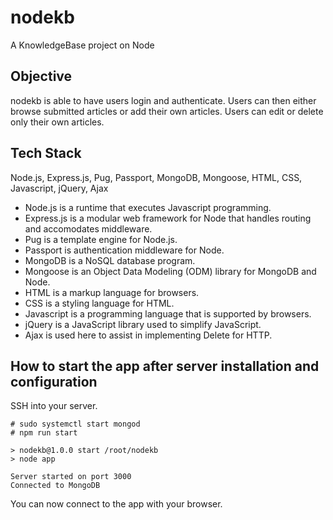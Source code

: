 # nodekb
A KnowledgeBase project on Node

## Objective
nodekb is able to have users login and authenticate. Users can then either
browse submitted articles or add their own articles. Users can edit
or delete only their own articles.

## Tech Stack
Node.js, Express.js, Pug, Passport, MongoDB, Mongoose, HTML, CSS, Javascript,
jQuery, Ajax
- Node.js is a runtime that executes Javascript programming.
- Express.js is a modular web framework for Node that handles routing and
accomodates middleware.
- Pug is a template engine for Node.js.
- Passport is authentication middleware for Node.
- MongoDB is a NoSQL database program.
- Mongoose is an Object Data Modeling (ODM) library for MongoDB and Node.
- HTML is a markup language for browsers.
- CSS is a styling language for HTML.
- Javascript is a programming language that is supported by browsers.
- jQuery is a JavaScript library used to simplify JavaScript.
- Ajax is used here to assist in implementing Delete for HTTP.


## How to start the app after server installation and configuration
SSH into your server.
```
# sudo systemctl start mongod
# npm run start

> nodekb@1.0.0 start /root/nodekb
> node app

Server started on port 3000
Connected to MongoDB
```
You can now connect to the app with your browser.
